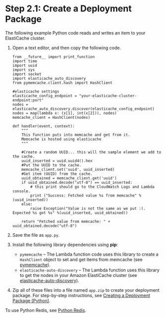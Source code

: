 # Step 2\.1: Create a Deployment Package<a name="vpc-ec-deployment-pkg"></a>

The following example Python code reads and writes an item to your ElastiCache cluster\. 

1. Open a text editor, and then copy the following code\.

   ```
   from __future__ import print_function
   import time
   import uuid
   import sys
   import socket
   import elasticache_auto_discovery
   from pymemcache.client.hash import HashClient
   
   #elasticache settings
   elasticache_config_endpoint = "your-elasticache-cluster-endpoint:port"
   nodes = elasticache_auto_discovery.discover(elasticache_config_endpoint)
   nodes = map(lambda x: (x[1], int(x[2])), nodes)
   memcache_client = HashClient(nodes)
   
   def handler(event, context):
       """
       This function puts into memcache and get from it.
       Memcache is hosted using elasticache
       """
   
       #Create a random UUID... this will the sample element we add to the cache.
       uuid_inserted = uuid.uuid4().hex
       #Put the UUID to the cache.
       memcache_client.set('uuid', uuid_inserted)
       #Get item (UUID) from the cache.
       uuid_obtained = memcache_client.get('uuid')
       if uuid_obtained.decode("utf-8") == uuid_inserted:
           # this print should go to the CloudWatch Logs and Lambda console.
           print ("Success: Fetched value %s from memcache" %(uuid_inserted))
       else:
           raise Exception("Value is not the same as we put :(. Expected %s got %s" %(uuid_inserted, uuid_obtained))
   
       return "Fetched value from memcache: " + uuid_obtained.decode("utf-8")
   ```

1. Save the file as `app.py`\. 

1. Install the following library dependencies using **pip**:
   + `pymemcache` – The Lambda function code uses this library to create a `HashClient` object to set and get items from memcache \(see [pymemcache](https://pypi.python.org/pypi/pymemcache)\)\. 
   + `elasticache-auto-discovery` – The Lambda function uses this library to get the nodes in your Amazon ElastiCache cluster \(see [elasticache\-auto\-discovery](https://pypi.python.org/pypi/elasticache-auto-discovery)\)\.

1. Zip all of these files into a file named `app.zip` to create your deployment package\. For step\-by\-step instructions, see [Creating a Deployment Package \(Python\)](lambda-python-how-to-create-deployment-package.md)\. 

To use Python Redis, see [Python Redis](https://redislabs.com/lp/python-redis/)\.